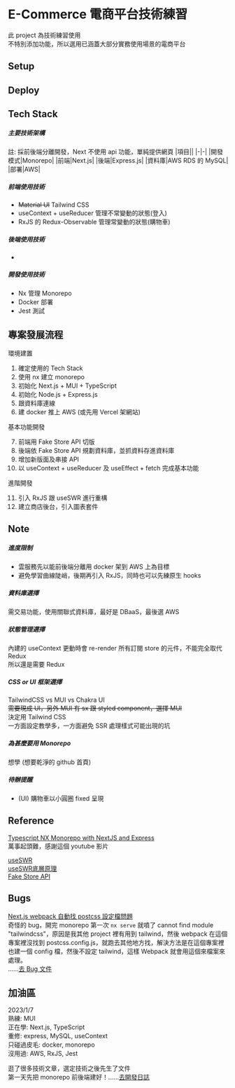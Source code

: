 # E-Commerce 電商平台技術練習
此 project 為技術練習使用  
不特別添加功能，所以選用已涵蓋大部分實務使用場景的電商平台  

## Setup

## Deploy

## Tech Stack
##### 主要技術架構
註: 採前後端分離開發，Next 不使用 api 功能，單純提供網頁
|項目||
|-|-|
|開發模式|Monorepo|
|前端|Next.js|
|後端|Express.js|
|資料庫|AWS RDS 的 MySQL|
|部署|AWS|

##### 前端使用技術
- ~~Material UI~~ Tailwind CSS
- useContext + useReducer 管理不常變動的狀態(登入)
- RxJS 的 Redux-Observable 管理常變動的狀態(購物車)


##### 後端使用技術
- 

##### 開發使用技術
- Nx 管理 Monorepo
- Docker 部署
- Jest 測試

## 專案發展流程
環境建置
1. 確定使用的 Tech Stack
2. 使用 nx 建立 monorepo
3. 初始化 Next.js + MUI + TypeScript
4. 初始化 Node.js + Express.js
5. 跟資料庫連線
6. 建 docker 推上 AWS (或先用 Vercel 架網站)

基本功能開發

7. 前端用 Fake Store API 切版
8. 後端依 Fake Store API 規劃資料庫，並抓資料存進資料庫
9. 增加新版面及串接 API
10. 以 useContext + useReducer 及 useEffect + fetch 完成基本功能

進階開發  

11. 引入 RxJS 跟 useSWR 進行重構
12. 建立商店後台，引入圖表套件

## Note
##### 進度限制
- 雲服務先以能前後端分離用 docker 架到 AWS 上為目標
- 避免學習曲線陡峭，後期再引入 RxJS，同時也可以先練原生 hooks

##### 資料庫選擇
需交易功能，使用關聯式資料庫，最好是 DBaaS，最後選 AWS

##### 狀態管理選擇
內建的 useContext 更動時會 re-render 所有訂閱 store 的元件，不能完全取代 Redux  
所以還是需要 Redux

##### CSS or UI 框架選擇
TailwindCSS vs MUI vs Chakra UI  
~~需要現成 UI，另外 MUI 有 sx 跟 styled component，選擇 MUI~~  
決定用 Tailwind CSS  
一方面設定教學多，一方面避免 SSR 處理樣式可能出現的坑

##### 為甚麼要用 Monorepo
想學 (想要乾淨的 github 首頁)

##### 待辦提醒
- (UI) 購物車以小圓圈 fixed 呈現

## Reference
[Typescript NX Monorepo with NextJS and Express](https://www.youtube.com/watch?v=WOfL5q2HznI&list=LL&index=1&t=183s)  
萬事起頭難，感謝這個 youtube 影片  

[useSWR](https://ithelp.ithome.com.tw/articles/10289265?sc=iThelpR)  
[useSWR底層原理](https://medium.com/onedegree-tech-blog/%E4%BA%86%E8%A7%A3-swr-%E7%9A%84%E9%81%8B%E4%BD%9C%E6%A9%9F%E5%88%B6-how-these-async-state-managers-work-6236fc4f9f6)  
[Fake Store API](https://fakestoreapi.com/)  
## Bugs
[Next.js webpack 自動找 postcss 設定檔問題](https://stackoverflow.com/questions/73142994/error-cannot-find-module-tailwindcss-next-js-application)  
奇怪的 bug，開完 monorepo 第一次 ```nx serve``` 就噴了 cannot find module "tailwindcss"，原因是我其他 project 裡有用到 tailwind，然後 webpack 在這個專案裡沒找到 postcss.config.js，就跑去其他地方找，解決方法是在這個專案裡也建一個 config 檔，然後不設定 tailwind，這樣 Webpack 就會用這個來檔案來處理。  
......[去 Bug 文件](./docs/bugs.md)

## 加油區
2023/1/7   
熟練: MUI  
正在學: Next.js, TypeScript  
重修: express, MySQL, useContext  
只碰過皮毛: docker, monorepo  
沒用過: AWS, RxJS, Jest  

逛了很多技術文章，選定技術之後先生了文件  
第一天先把 monorepo 前後端建好！......[去開發日誌](./docs/%E9%96%8B%E7%99%BC%E6%97%A5%E8%AA%8C.md)
